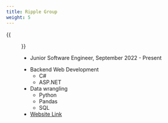 ```yaml
---
title: Ripple Group
weight: 5
---
```


{{<figure src="/ripple.webp" width="200">}}

- Junior Software Engineer, September 2022 - Present

<!--more-->

- Backend Web Development
  - C#
  - ASP.NET
- Data wrangling
  - Python
  - Pandas
  - SQL
- [Website Link](https://ripplegroup.ca)
